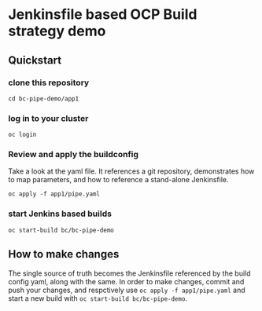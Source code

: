 # Jenkinsfile based OCP Build strategy demo

## Quickstart
### clone this repository

`cd bc-pipe-demo/app1`

### log in to your cluster

`oc login`


### Review and  apply the buildconfig
Take a look at the yaml file. It references a git repository, demonstrates how to map parameters, and how to reference a stand-alone Jenkinsfile.  

`oc apply -f app1/pipe.yaml`

### start Jenkins based builds

`oc start-build bc/bc-pipe-demo`

## How to make changes
The single source of truth becomes the Jenkinsfile referenced by the build config yaml, along with the same. In order to make changes, commit and push your changes, and respctively use `oc apply -f app1/pipe.yaml`  and start a new build with `oc start-build bc/bc-pipe-demo`.
